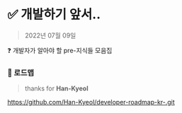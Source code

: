 # :white_check_mark: 개발하기 앞서..

> 2022년 07월 09일

:question: 개발자가 알아야 할 pre-지식들 모음집 <br/>

### :pushpin: 로드맵

> thanks for **Han-Kyeol**

https://github.com/Han-Kyeol/developer-roadmap-kr-.git 

  
